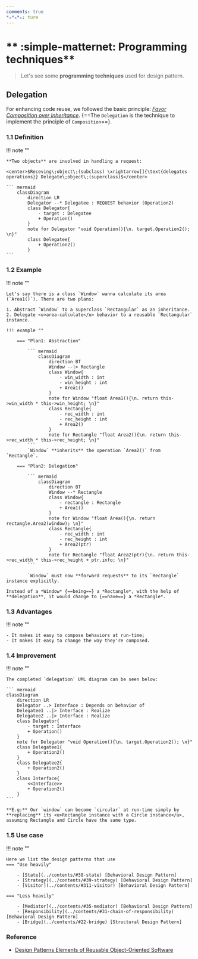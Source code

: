 ```yaml
---
comments: true
ᴴₒᴴₒᴴₒ: ture
---
```


# ** :simple-matternet: Programming techniques**

> Let's see some **programming techniques** used for design pattern.

## **Delegation**

For enhancing code reuse, we followed the basic principle: [*Favor Composition over Inheritance*](basic.md/#13-favor-composition-over-inheritance). {==The `Delegation` is the technique to implement the principle of `Composition`==}.

### **1.1 Definition**

!!! note ""
    
    **Two objects** are involved in handling a request:
    
    <center>$Receving\;object\;(subclass) \xrightarrow[]{\text{delegates operations}} Delegate\;object\;(superclass)$</center>

    ``` mermaid
        classDiagram
            direction LR
            Delegator --* Delegatee : REQUEST behavior (Operation2)
            class Delegator{
                - target : Delegatee
                + Operation()
            }
            note for Delegator "void Operation(){\n. target.Operation2(); \n}"
            class Delegatee{
                + Operation2()
            }
    ```

### **1.2 Example**

!!! note ""

    Let's say there is a class `Window` wanna calculate its area (`Area1()`). There are two plans:

    1. Abstract `Window` to a superclass `Rectangular` as an inheritance.
    2. Delegate <u>area-calculate</u> behavior to a reusable `Rectangular` instance.

    !!! example ""

        === "Plan1: Abstraction"

            ``` mermaid
                classDiagram
                    direction BT
                    Window --|> Rectangle
                    class Window{
                        - win_width : int
                        - win_height : int
                        + Area1()
                    }
                    note for Window "float Area1(){\n. return this->win_width * this->win_height; \n}"
                    class Rectangle{
                        - rec_width : int
                        - rec_height : int
                        + Area2()
                    }
                    note for Rectangle "float Area2(){\n. return this->rec_width * this->rec_height; \n}"
            ```
            `Window` **inherits** the operation `Area2()` from `Rectangle`.

        === "Plan2: Delegation"

            ``` mermaid
                classDiagram
                    direction BT
                    Window --* Rectangle
                    class Window{
                        - rectangle : Rectangle
                        + Area1()
                    }
                    note for Window "float Area(){\n. return rectangle.Area2(window); \n}"
                    class Rectangle{
                        - rec_width : int
                        - rec_height : int
                        + Area2(ptr)
                    }
                    note for Rectangle "float Area2(ptr){\n. return this->rec_width * this->rec_height + ptr.info; \n}"
            ```

            `Window` must now **forward requests** to its `Rectangle` instance explicitly.

    Instead of a *Window* {==being==} a *Rectangle*, with the help of **delegation**, it would change to {==have==} a *Rectangle*.

### **1.3 Advantages**

!!! note ""

    - It makes it easy to compose behaviors at run-time;
    - It makes it easy to change the way they're composed. 

### **1.4 Improvement**

!!! note ""

    The completed `delegation` UML diagram can be seen below:

    ``` mermaid
    classDiagram
        direction LR
        Delegator ..> Interface : Depends on behavior of
        Delegatee1 ..|> Interface : Realize
        Delegatee2 ..|> Interface : Realize
        class Delegator{
            - target : Interface
            + Operation()
        }
        note for Delegator "void Operation(){\n. target.Operation2(); \n}"
        class Delegatee1{
            + Operation2()
        }
        class Delegatee2{
            + Operation2()
        }
        class Interface{
            <<Interface>>
            + Operation2()
        }
    ```

    **E.g:** Our `window` can become `circular` at run-time simply by **replacing** its <u>Rectangle instance with a Circle instance</u>, assuming Rectangle and Circle have the same type.

### **1.5 Use case**

!!! note ""

    Here we list the design patterns that use 
    === "Use heavily"

        - [State](../contents/#38-state) [Behavioral Design Pattern]
        - [Strategy](../contents/#39-strategy) [Behavioral Design Pattern]
        - [Visitor](../contents/#311-visitor) [Behavioral Design Pattern]

    === "Less heavily"

        - [Mediator](../contents/#35-mediator) [Behavioral Design Pattern]
        - [Responsibility](../contents/#31-chain-of-responsibility) [Behavioral Design Pattern]
        - [Bridge](../contents/#22-bridge) [Structural Design Pattern]

### **Reference**

- [Design Patterns Elements of Reusable Object-Oriented Software](http://www.javier8a.com/itc/bd1/articulo.pdf)